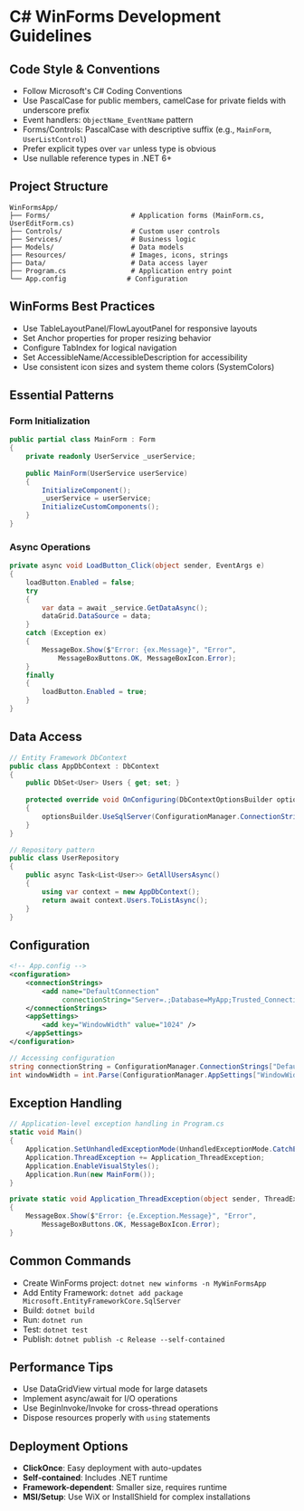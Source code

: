 # C# WinForms Development Guidelines

## Code Style & Conventions
- Follow Microsoft's C# Coding Conventions
- Use PascalCase for public members, camelCase for private fields with underscore prefix
- Event handlers: `ObjectName_EventName` pattern
- Forms/Controls: PascalCase with descriptive suffix (e.g., `MainForm`, `UserListControl`)
- Prefer explicit types over `var` unless type is obvious
- Use nullable reference types in .NET 6+

## Project Structure
```
WinFormsApp/
├── Forms/                    # Application forms (MainForm.cs, UserEditForm.cs)
├── Controls/                 # Custom user controls  
├── Services/                 # Business logic
├── Models/                   # Data models
├── Resources/                # Images, icons, strings
├── Data/                     # Data access layer
├── Program.cs                # Application entry point
└── App.config               # Configuration
```

## WinForms Best Practices
- Use TableLayoutPanel/FlowLayoutPanel for responsive layouts
- Set Anchor properties for proper resizing behavior
- Configure TabIndex for logical navigation
- Set AccessibleName/AccessibleDescription for accessibility
- Use consistent icon sizes and system theme colors (SystemColors)

## Essential Patterns

### Form Initialization
```csharp
public partial class MainForm : Form
{
    private readonly UserService _userService;
    
    public MainForm(UserService userService)
    {
        InitializeComponent();
        _userService = userService;
        InitializeCustomComponents();
    }
}
```

### Async Operations
```csharp
private async void LoadButton_Click(object sender, EventArgs e)
{
    loadButton.Enabled = false;
    try
    {
        var data = await _service.GetDataAsync();
        dataGrid.DataSource = data;
    }
    catch (Exception ex)
    {
        MessageBox.Show($"Error: {ex.Message}", "Error", 
            MessageBoxButtons.OK, MessageBoxIcon.Error);
    }
    finally
    {
        loadButton.Enabled = true;
    }
}
```

## Data Access
```csharp
// Entity Framework DbContext
public class AppDbContext : DbContext
{
    public DbSet<User> Users { get; set; }
    
    protected override void OnConfiguring(DbContextOptionsBuilder optionsBuilder)
    {
        optionsBuilder.UseSqlServer(ConfigurationManager.ConnectionStrings["DefaultConnection"].ConnectionString);
    }
}

// Repository pattern
public class UserRepository
{
    public async Task<List<User>> GetAllUsersAsync()
    {
        using var context = new AppDbContext();
        return await context.Users.ToListAsync();
    }
}
```

## Configuration
```xml
<!-- App.config -->
<configuration>
    <connectionStrings>
        <add name="DefaultConnection" 
             connectionString="Server=.;Database=MyApp;Trusted_Connection=true;" />
    </connectionStrings>
    <appSettings>
        <add key="WindowWidth" value="1024" />
    </appSettings>
</configuration>
```

```csharp
// Accessing configuration
string connectionString = ConfigurationManager.ConnectionStrings["DefaultConnection"].ConnectionString;
int windowWidth = int.Parse(ConfigurationManager.AppSettings["WindowWidth"]);
```

## Exception Handling
```csharp
// Application-level exception handling in Program.cs
static void Main()
{
    Application.SetUnhandledExceptionMode(UnhandledExceptionMode.CatchException);
    Application.ThreadException += Application_ThreadException;
    Application.EnableVisualStyles();
    Application.Run(new MainForm());
}

private static void Application_ThreadException(object sender, ThreadExceptionEventArgs e)
{
    MessageBox.Show($"Error: {e.Exception.Message}", "Error", 
        MessageBoxButtons.OK, MessageBoxIcon.Error);
}
```

## Common Commands
- Create WinForms project: `dotnet new winforms -n MyWinFormsApp`
- Add Entity Framework: `dotnet add package Microsoft.EntityFrameworkCore.SqlServer`
- Build: `dotnet build` 
- Run: `dotnet run`
- Test: `dotnet test`
- Publish: `dotnet publish -c Release --self-contained`

## Performance Tips
- Use DataGridView virtual mode for large datasets  
- Implement async/await for I/O operations
- Use BeginInvoke/Invoke for cross-thread operations
- Dispose resources properly with `using` statements

## Deployment Options
- **ClickOnce**: Easy deployment with auto-updates
- **Self-contained**: Includes .NET runtime  
- **Framework-dependent**: Smaller size, requires runtime
- **MSI/Setup**: Use WiX or InstallShield for complex installations